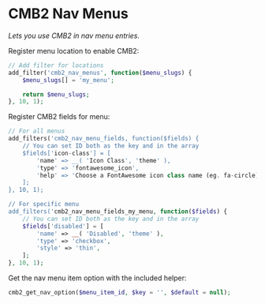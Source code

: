 CMB2 Nav Menus
==============

_Lets you use CMB2 in nav menu entries._

Register menu location to enable CMB2:

```php
// Add filter for locations
add_filter('cmb2_nav_menus', function($menu_slugs) {
    $menu_slugs[] = 'my_menu';

    return $menu_slugs;
}, 10, 1);
```

Register CMB2 fields for menu:

```php
// For all menus
add_filters('cmb2_nav_menu_fields, function($fields) {
    // You can set ID both as the key and in the array
    $fields['icon-class'] = [
        'name' => __( 'Icon Class', 'theme' ),
        'type' => 'fontawesome_icon',
        'help' => 'Choose a FontAwesome icon class name (eg. fa-circle)',
    ];
}, 10, 1);

// For specific menu
add_filters('cmb2_nav_menu_fields_my_menu, function($fields) {
    // You can set ID both as the key and in the array
    $fields['disabled'] = [
        'name' => __( 'Disabled', 'theme' ),
        'type' => 'checkbox',
        'style' => 'thin',
    ];
}, 10, 1);
```

Get the nav menu item option with the included helper:

```php
cmb2_get_nav_option($menu_item_id, $key = '', $default = null);
```
